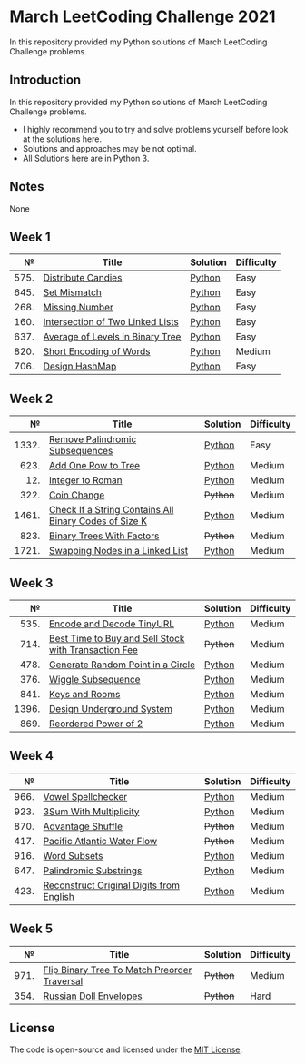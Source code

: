 # March LeetCoding Challenge 2021
In this repository provided my Python solutions of March LeetCoding Challenge problems.

## Introduction
In this repository provided my Python solutions of March LeetCoding Challenge problems. 
- I highly recommend you to try and solve problems yourself before look at the solutions here.
- Solutions and approaches may be not optimal.
- All Solutions here are in Python 3.

## Notes
None

## Week 1
|№|Title|Solution|Difficulty|
| ----: | --- | --- | --- |
|575.|[Distribute Candies](https://leetcode.com/problems/distribute-candies/)|[Python](/Easy/575.DistributeCandies.py)|Easy|
|645.|[Set Mismatch](https://leetcode.com/problems/set-mismatch/)|[Python](/Easy/645.SetMismatch.py)|Easy|
|268.|[Missing Number](https://leetcode.com/problems/missing-number/)|[Python](/Easy/268.MissingNumber.py)|Easy|
|160.|[Intersection of Two Linked Lists](https://leetcode.com/problems/intersection-of-two-linked-lists/)|[Python](/Easy/160.IntersectionofTwoLinkedLists.py)|Easy|
|637.|[Average of Levels in Binary Tree](https://leetcode.com/problems/average-of-levels-in-binary-tree/)|[Python](/Easy/637.AverageofLevelsinBinaryTree.py)|Easy|
|820.|[Short Encoding of Words](https://leetcode.com/problems/short-encoding-of-words/)|[Python](/Medium/820.ShortEncodingofWords.py)|Medium|
|706.|[Design HashMap](https://leetcode.com/problems/design-hashmap/)|[Python](/Easy/706.DesignHashMap.py)|Easy|

## Week 2
|№|Title|Solution|Difficulty|
| ----: | --- | --- | --- |
|1332.|[Remove Palindromic Subsequences](https://leetcode.com/problems/remove-palindromic-subsequences/)|[Python](/Easy/1332.RemovePalindromicSubsequences.py)|Easy|
|623.|[Add One Row to Tree](https://leetcode.com/problems/add-one-row-to-tree/)|[Python](/Medium/623.AddOneRowtoTree.py)|Medium|
|12.|[Integer to Roman](https://leetcode.com/problems/integer-to-roman/)|[Python](/Medium/12.IntegertoRoman.py)|Medium|
|322.|[Coin Change](https://leetcode.com/problems/coin-change/)|~~Python~~|Medium|
|1461.|[Check If a String Contains All Binary Codes of Size K](https://leetcode.com/problems/check-if-a-string-contains-all-binary-codes-of-size-k/)|[Python](/Medium/1461.CheckIfaStringContainsAllBinaryCodesofSizeK.py)|Medium|
|823.|[Binary Trees With Factors](https://leetcode.com/problems/binary-trees-with-factors/)|~~Python~~|Medium|
|1721.|[Swapping Nodes in a Linked List](https://leetcode.com/problems/swapping-nodes-in-a-linked-list/)|[Python](/Medium/1721.SwappingNodesinaLinkedList.py)|Medium|

## Week 3
|№|Title|Solution|Difficulty|
| ----: | --- | --- | --- |
|535.|[Encode and Decode TinyURL](https://leetcode.com/problems/encode-and-decode-tinyurl/)|[Python](/Medium/535.EncodeandDecodeTinyURL.py)|Medium|
|714.|[Best Time to Buy and Sell Stock with Transaction Fee](https://leetcode.com/problems/best-time-to-buy-and-sell-stock-with-transaction-fee/)|~~Python~~|Medium|
|478.|[Generate Random Point in a Circle](https://leetcode.com/problems/generate-random-point-in-a-circle/)|[Python](/Medium/478.GenerateRandomPointinaCircle.py)|Medium|
|376.|[Wiggle Subsequence](https://leetcode.com/problems/wiggle-subsequence/)|[Python](/Medium/376.WiggleSubsequence.py)|Medium|
|841.|[Keys and Rooms](https://leetcode.com/problems/keys-and-rooms/)|[Python](/Medium/841.KeysandRooms.py)|Medium|
|1396.|[Design Underground System](https://leetcode.com/problems/design-underground-system/)|[Python](/Medium/1396.DesignUndergroundSystem.py)|Medium|
|869.|[Reordered Power of 2](https://leetcode.com/problems/reordered-power-of-2/)|[Python](/Medium/869.ReorderedPowerof2.py)|Medium|

## Week 4
|№|Title|Solution|Difficulty|
| ----: | --- | --- | --- |
|966.|[Vowel Spellchecker](https://leetcode.com/problems/vowel-spellchecker/)|[Python](/Medium/966.VowelSpellchecker.py)|Medium|
|923.|[3Sum With Multiplicity](https://leetcode.com/problems/3sum-with-multiplicity/)|[Python](/Medium/923.3SumWithMultiplicity.py)|Medium|
|870.|[Advantage Shuffle](https://leetcode.com/problems/advantage-shuffle/)|~~Python~~|Medium|
|417.|[Pacific Atlantic Water Flow](https://leetcode.com/problems/pacific-atlantic-water-flow/)|~~Python~~|Medium|
|916.|[Word Subsets](https://leetcode.com/problems/word-subsets/)|[Python](/Medium/916.WordSubsets.py)|Medium|
|647.|[Palindromic Substrings](https://leetcode.com/problems/palindromic-substrings/)|[Python](/Medium/647.PalindromicSubstrings.py)|Medium|
|423.|[Reconstruct Original Digits from English](https://leetcode.com/problems/reconstruct-original-digits-from-english/)|[Python](/Medium/423.ReconstructOriginalDigitsfromEnglish.py)|Medium|

## Week 5
|№|Title|Solution|Difficulty|
| ----: | --- | --- | --- |
|971.|[Flip Binary Tree To Match Preorder Traversal](https://leetcode.com/problems/flip-binary-tree-to-match-preorder-traversal/)|~~Python~~|Medium|
|354.|[Russian Doll Envelopes](https://leetcode.com/problems/russian-doll-envelopes/)|~~Python~~|Hard|

## License
The code is open-source and licensed under the [MIT License](/LICENSE).
